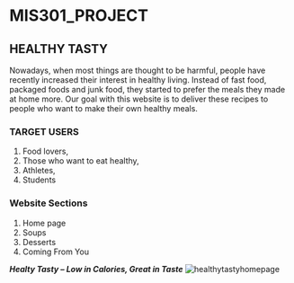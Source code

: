 # MIS301_PROJECT

## HEALTHY TASTY

Nowadays, when most things are thought to be harmful, people have recently increased their interest in healthy living. Instead of fast food, packaged foods and junk food, they started to prefer the meals they made at home more. Our goal with this website is to deliver these recipes to people who want to make their own healthy meals.

### TARGET USERS
1. Food lovers,
2. Those who want to eat healthy,
3. Athletes,
4. Students

### Website Sections
1. Home page
2. Soups
3. Desserts
4. Coming From You

***Healty Tasty  – Low  in Calories, Great in Taste***
![healthytastyhomepage](https://user-images.githubusercontent.com/83623538/123527122-8f99ac80-d6e5-11eb-8b58-dfc7c876535c.png)





